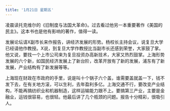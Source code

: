 ```yaml
---
title: '1月21日 星期五'
---
```

凌晨读托克维尔的《旧制度与法国大革命》。过去看过他另一本重要著作《美国的民主》。这本书也是他有影响的著作，值得一读。

发展论坛请X副市长来作报告，讲经济发展的形势。杨校长主持会议，说复旦大学已经请他作教授。X说，到复旦大学作教授比当副市长还感到荣誉，大家鼓了掌。他又说，要找一个上市公司来为复旦投资办高新技术，大家又热烈鼓掌。上海形势发展的六个新，如国民经济发展上了新台阶，改革开放有了新的发展，浦东有了新发展，产业结构有了新发展等等。

上海现在财政在市政府的手里，说是叫十个锅子六个盖，谁需要盖就盖一下，钱不发下去，在有关地方滚，可以生利，去年盈利多亿。上海交通不行，要改变产业结构，不能再搞纺织业和机器制造，这样运输能力跟不上。要搞第三产业，主要是金融业，运钱很容易，也很轻。他最后讲了几个瓶颈的问题。报告十分精彩，很吸引人。